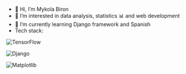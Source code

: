 - 👋 Hi, I’m Mykola Biron
- 👀 I’m interested in data analysis, statistics 📊 and web development
- 🌱 I’m currently learning Django framework and Spanish
- Tech stack:
  
![TensorFlow](https://img.shields.io/badge/TensorFlow-FF6F00?style=for-the-badge&logo=tensorflow&logoColor=white)

![Django](https://img.shields.io/badge/Django-092E20?style=for-the-badge&logo=django&logoColor=white)

![Matplotlib](https://img.shields.io/badge/Matplotlib-11557C?style=for-the-badge&logo=matplotlib&logoColor=white)




